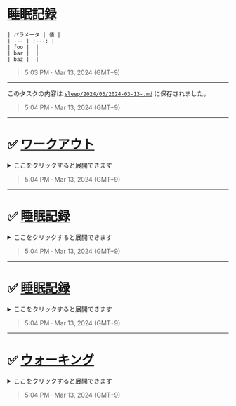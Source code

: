 # [睡眠記録](https://github.com/noraworld/github-actions-sandbox/issues/174)

```
| パラメータ | 値 |
| --- | :---: |
| foo |  |
| bar |  |
| baz |  |
```

> 5:03 PM · Mar 13, 2024 (GMT+9)

---

このタスクの内容は [`sleep/2024/03/2024-03-13-.md`](https://github.com/noraworld/github-actions-sandbox/blob/main/sleep/2024/03/2024-03-13-.md) に保存されました。

> 5:04 PM · Mar 13, 2024 (GMT+9)

---

# ✅ [ワークアウト](https://github.com/noraworld/github-actions-sandbox/issues/172)
<details><summary>ここをクリックすると展開できます</summary><br>


**Describe the bug**
A clear and concise description of what the bug is.

**To Reproduce**
Steps to reproduce the behavior:
1. Go to '...'
2. Click on '....'
3. Scroll down to '....'
4. See error

**Expected behavior**
A clear and concise description of what you expected to happen.

**Screenshots**
If applicable, add screenshots to help explain your problem.

**Desktop (please complete the following information):**
 - OS: [e.g. iOS]
 - Browser [e.g. chrome, safari]
 - Version [e.g. 22]

**Smartphone (please complete the following information):**
 - Device: [e.g. iPhone6]
 - OS: [e.g. iOS8.1]
 - Browser [e.g. stock browser, safari]
 - Version [e.g. 22]

**Additional context**
Add any other context about the problem here.

> 5:03 PM · Mar 13, 2024 (GMT+9)

---

このタスクの内容は [`workout/2024/03/2024-03-13-.md`](https://github.com/noraworld/github-actions-sandbox/blob/main/workout/2024/03/2024-03-13-.md) に保存されました。

> 5:04 PM · Mar 13, 2024 (GMT+9)
</details>


> 5:04 PM · Mar 13, 2024 (GMT+9)

---

# ✅ [睡眠記録](https://github.com/noraworld/github-actions-sandbox/issues/174)
<details><summary>ここをクリックすると展開できます</summary><br>


```
| パラメータ | 値 |
| --- | :---: |
| foo |  |
| bar |  |
| baz |  |
```

> 5:03 PM · Mar 13, 2024 (GMT+9)

---

このタスクの内容は [`sleep/2024/03/2024-03-13-.md`](https://github.com/noraworld/github-actions-sandbox/blob/main/sleep/2024/03/2024-03-13-.md) に保存されました。

> 5:04 PM · Mar 13, 2024 (GMT+9)
</details>


> 5:04 PM · Mar 13, 2024 (GMT+9)

---

# ✅ [睡眠記録](https://github.com/noraworld/github-actions-sandbox/issues/171)
<details><summary>ここをクリックすると展開できます</summary><br>


```
| パラメータ | 値 |
| --- | :---: |
| foo |  |
| bar |  |
| baz |  |
```

> 4:31 PM · Mar 13, 2024 (GMT+9)

---

このタスクの内容は [`sleep/2024/03/2024-03-13-.md`](https://github.com/noraworld/github-actions-sandbox/blob/main/sleep/2024/03/2024-03-13-.md) に保存されました。

> 4:33 PM · Mar 13, 2024 (GMT+9)

---

# ✅ [ワークアウト](https://github.com/noraworld/github-actions-sandbox/issues/169)
<details><summary>ここをクリックすると展開できます</summary><br>


**Describe the bug**
A clear and concise description of what the bug is.

**To Reproduce**
Steps to reproduce the behavior:
1. Go to '...'
2. Click on '....'
3. Scroll down to '....'
4. See error

**Expected behavior**
A clear and concise description of what you expected to happen.

**Screenshots**
If applicable, add screenshots to help explain your problem.

**Desktop (please complete the following information):**
 - OS: [e.g. iOS]
 - Browser [e.g. chrome, safari]
 - Version [e.g. 22]

**Smartphone (please complete the following information):**
 - Device: [e.g. iPhone6]
 - OS: [e.g. iOS8.1]
 - Browser [e.g. stock browser, safari]
 - Version [e.g. 22]

**Additional context**
Add any other context about the problem here.

> 4:31 PM · Mar 13, 2024 (GMT+9)

---

このタスクの内容は [`workout/2024/03/2024-03-13-.md`](https://github.com/noraworld/github-actions-sandbox/blob/main/workout/2024/03/2024-03-13-.md) に保存されました。

> 4:33 PM · Mar 13, 2024 (GMT+9)
</details>


> 4:33 PM · Mar 13, 2024 (GMT+9)

---

# ✅ [ウォーキング](https://github.com/noraworld/github-actions-sandbox/issues/170)
<details><summary>ここをクリックすると展開できます</summary><br>


**Is your feature request related to a problem? Please describe.**
A clear and concise description of what the problem is. Ex. I'm always frustrated when [...]

**Describe the solution you'd like**
A clear and concise description of what you want to happen.

**Describe alternatives you've considered**
A clear and concise description of any alternative solutions or features you've considered.

**Additional context**
Add any other context or screenshots about the feature request here.

> 4:31 PM · Mar 13, 2024 (GMT+9)

---

このタスクの内容は [`walking/2024/03/2024-03-13-.md`](https://github.com/noraworld/github-actions-sandbox/blob/main/walking/2024/03/2024-03-13-.md) に保存されました。

> 4:33 PM · Mar 13, 2024 (GMT+9)
</details>


> 4:33 PM · Mar 13, 2024 (GMT+9)

---

# ✅ [睡眠記録](https://github.com/noraworld/github-actions-sandbox/issues/171)
<details><summary>ここをクリックすると展開できます</summary><br>


```
| パラメータ | 値 |
| --- | :---: |
| foo |  |
| bar |  |
| baz |  |
```

> 4:31 PM · Mar 13, 2024 (GMT+9)

---

このタスクの内容は [`sleep/2024/03/2024-03-13-.md`](https://github.com/noraworld/github-actions-sandbox/blob/main/sleep/2024/03/2024-03-13-.md) に保存されました。

> 4:33 PM · Mar 13, 2024 (GMT+9)

---

# ✅ [ワークアウト](https://github.com/noraworld/github-actions-sandbox/issues/169)
<details><summary>ここをクリックすると展開できます</summary><br>


**Describe the bug**
A clear and concise description of what the bug is.

**To Reproduce**
Steps to reproduce the behavior:
1. Go to '...'
2. Click on '....'
3. Scroll down to '....'
4. See error

**Expected behavior**
A clear and concise description of what you expected to happen.

**Screenshots**
If applicable, add screenshots to help explain your problem.

**Desktop (please complete the following information):**
 - OS: [e.g. iOS]
 - Browser [e.g. chrome, safari]
 - Version [e.g. 22]

**Smartphone (please complete the following information):**
 - Device: [e.g. iPhone6]
 - OS: [e.g. iOS8.1]
 - Browser [e.g. stock browser, safari]
 - Version [e.g. 22]

**Additional context**
Add any other context about the problem here.

> 4:31 PM · Mar 13, 2024 (GMT+9)

---

このタスクの内容は [`workout/2024/03/2024-03-13-.md`](https://github.com/noraworld/github-actions-sandbox/blob/main/workout/2024/03/2024-03-13-.md) に保存されました。

> 4:33 PM · Mar 13, 2024 (GMT+9)
</details>


> 4:33 PM · Mar 13, 2024 (GMT+9)
</details>


> 4:33 PM · Mar 13, 2024 (GMT+9)

---

このタスクの内容は [`sleep/2024/03/2024-03-13-.md`](https://github.com/noraworld/github-actions-sandbox/blob/main/sleep/2024/03/2024-03-13-.md) に保存されました。

> 5:04 PM · Mar 13, 2024 (GMT+9)
</details>


> 5:04 PM · Mar 13, 2024 (GMT+9)

---

# ✅ [ウォーキング](https://github.com/noraworld/github-actions-sandbox/issues/173)
<details><summary>ここをクリックすると展開できます</summary><br>


**Is your feature request related to a problem? Please describe.**
A clear and concise description of what the problem is. Ex. I'm always frustrated when [...]

**Describe the solution you'd like**
A clear and concise description of what you want to happen.

**Describe alternatives you've considered**
A clear and concise description of any alternative solutions or features you've considered.

**Additional context**
Add any other context or screenshots about the feature request here.

> 5:03 PM · Mar 13, 2024 (GMT+9)

---

このタスクの内容は [`walking/2024/03/2024-03-13-.md`](https://github.com/noraworld/github-actions-sandbox/blob/main/walking/2024/03/2024-03-13-.md) に保存されました。

> 5:04 PM · Mar 13, 2024 (GMT+9)
</details>


> 5:04 PM · Mar 13, 2024 (GMT+9)
